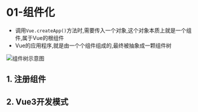 # 01-组件化

- 调用`Vue.createApp()`方法时,需要传入一个对象,这个对象本质上就是一个组件,属于Vue的根组件
- Vue的应用程序,就是由一个个组件组成的,最终被抽象成一颗组件树

![组件树示意图](img件树示意图.png)

## 1. 注册组件

## 2. Vue3开发模式